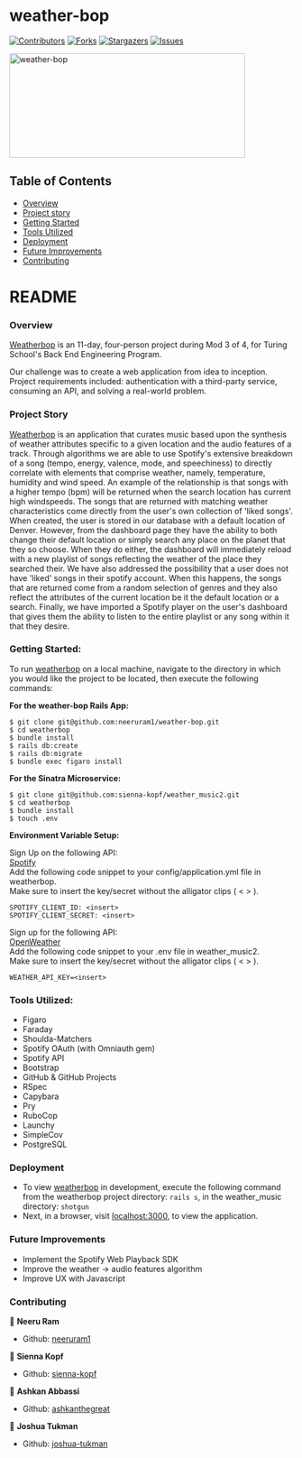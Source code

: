 # weather-bop

[![Contributors][contributors-shield]][contributors-url]
[![Forks][forks-shield]][forks-url]
[![Stargazers][stars-shield]][stars-url]
[![Issues][issues-shield]][issues-url]

<img src="https://public.boxcloud.com/api/2.0/internal_files/736697301031/versions/784486980631/representations/jpg_paged_2048x2048/content/1.jpg?access_token=1!pxtkQ1otdLMNEHaXj5cvw8kIoUEdgYwkE859aA2R7fwI-ptJHejj9SGrbxkHv-lU86UHTl-y6aHoHw1Picaig3OY_HO5OmvhJ8jQd2fn_Ikvc5Mwnpuj58EeOJBNMnOz2P58lfV134EgVJb3IpZhwvSxXbDNBxhr83In6FQ1V1rW8oh_wHe2Mzkpb-scRXygzUGe0WlIOmteAJdhm9ZakjplNqL8IqyN_hAh-i3MO4C49GSD3cH2BYk8vcCvfxIMoMrd-r90ttdQdV4ZMjiNOUlV9FaF5WJ1emnBYDsINpovvrHlpBZu0JOiBofDRirmXFEDOsXWf-t7GVeiWGB2xAG4CX4p8PNZM4YEmtHicwagWsUaw-4VsQ3mVDamlxumz1oQRuyaFcUwpo8NqntePJFMs3WEgeBkXOHb-BaGY-mbSlBB3uh46Tv5-eKH3dhSb_rTT4kyPB06-g3NuOIHd_DBN8H0GI4NJSUkC_UNMJFWFaWQZQMK7WNQ66HP4IT7itwnQvTNfXHKFSLuNy0N4NPCcsTvUqLwL8ym-CDhiGr9cIGKGjUMdcbxWTFPtv3XzBh0Rxpal-S0vIMzdJ0lL3ef6fNTFPp3YWSU5495SoBY8KtYvzArfyKzzzWHYjikbCuxwJs7DjdUU7TQX7gK_uXEReg45_eW200J40_T1dI84Nia&box_client_name=box-content-preview&box_client_version=2.52.0" alt="weather-bop" width="418px" height="185px">

## Table of Contents

- [Overview](#overview)
- [Project story](#project-story)
- [Getting Started](#getting-started)
- [Tools Utilized](#tools-utilized)
- [Deployment](#deployment)
- [Future Improvements](#future-improvements)
- [Contributing](#contributing)

# README

### Overview

[Weatherbop](https://github.com/neeruram1/weather-bop) is an 11-day, four-person project during Mod 3 of 4, for Turing School's Back End Engineering Program.

Our challenge was to create a web application from idea to inception. Project requirements included: authentication with a third-party service, consuming an API, and solving a real-world problem.

### Project Story

[Weatherbop](https://github.com/neeruram1/weather-bop) is an application that curates music based upon the synthesis of weather attributes specific to a given location and the audio features of a track. Through algorithms we are able to use Spotify's extensive breakdown of a song (tempo, energy, valence, mode, and speechiness) to directly correlate with elements that comprise weather, namely, temperature, humidity and wind speed. An example of the relationship is that songs with a higher tempo (bpm) will be returned when the search location has current high windspeeds. The songs that are returned with matching weather characteristics come directly from the user's own collection of 'liked songs'. When created, the user is stored in our database with a default location of Denver. However, from the dashboard page they have the ability to both change their default location or simply search any place on the planet that they so choose. When they do either, the dashboard will immediately reload with a new playlist of songs reflecting the weather of the place they searched their. We have also addressed the possibility that a user does not have 'liked' songs in their spotify account. When this happens, the songs that are returned come from a random selection of genres and they also reflect the attributes of the current location be it the default location or a search. Finally, we have imported a Spotify player on the user's dashboard that gives them the ability to listen to the entire playlist or any song within it that they desire. 

### Getting Started:

To run [weatherbop](https://github.com/neeruram1/weather-bop) on a local machine, navigate to the directory in which you would like the project to be located, then execute the following commands:  

**For the weather-bop Rails App:**
```
$ git clone git@github.com:neeruram1/weather-bop.git 
$ cd weatherbop
$ bundle install
$ rails db:create
$ rails db:migrate
$ bundle exec figaro install
```

**For the Sinatra Microservice:** 
```
$ git clone git@github.com:sienna-kopf/weather_music2.git
$ cd weatherbop
$ bundle install
$ touch .env 
```

**Environment Variable Setup:**

Sign Up on the following API:   
[Spotify](https://developer.spotify.com/documentation/web-api/quick-start/)   
Add the following code snippet to your config/application.yml file in weatherbop.    
Make sure to insert the key/secret without the alligator clips ( < > ).

```
SPOTIFY_CLIENT_ID: <insert>
SPOTIFY_CLIENT_SECRET: <insert>
```

Sign up for the following API:    
[OpenWeather](https://home.openweathermap.org/users/sign_up)    
Add the following code snippet to your .env file in weather_music2.      
Make sure to insert the key/secret without the alligator clips ( < > ).

```
WEATHER_API_KEY=<insert>
```

### Tools Utilized:
- Figaro
- Faraday
- Shoulda-Matchers
- Spotify OAuth (with Omniauth gem)
- Spotify API
- Bootstrap
- GitHub & GitHub Projects
- RSpec
- Capybara
- Pry
- RuboCop
- Launchy
- SimpleCov
- PostgreSQL

### Deployment
- To view [weatherbop](https://github.com/neeruram1/weather-bop) in development, execute the following command from the weatherbop project directory: `rails s`, in the weather_music directory: `shotgun`     
- Next, in a browser, visit [localhost:3000](http://localhost:3000), to view the application. 

### Future Improvements
- Implement the Spotify Web Playback SDK 
- Improve the weather -> audio features algorithm 
- Improve UX with Javascript

### Contributing
👤 **Neeru Ram**
- Github: [neeruram1](https://github.com/neeruram1)

👤 **Sienna Kopf**
- Github: [sienna-kopf](https://github.com/sienna-kopf)

👤 **Ashkan Abbassi**
- Github: [ashkanthegreat](https://github.com/ashkanthegreat) 

👤 **Joshua Tukman**
- Github: [joshua-tukman](https://github.com/joshua-tukman)




<!-- MARKDOWN LINKS & IMAGES -->

[contributors-shield]: https://img.shields.io/github/contributors/neeruram1/weather-bop.svg?style=flat-square
[contributors-url]: https://github.com/neeruram1/weather-bop/graphs/contributors
[forks-shield]: https://img.shields.io/github/forks/neeruram1/weather-bop.svg?style=flat-square
[forks-url]: https://github.com/neeruram1/weather-bop/network/members
[stars-shield]: https://img.shields.io/github/stars/neeruram1/weather-bop.svg?style=flat-square
[stars-url]: https://github.com/neeruram1/weather-bop/stargazers
[issues-shield]: https://img.shields.io/github/issues/neeruram1/weather-bop.svg?style=flat-square
[issues-url]: https://github.com/neeruram1/weather-bop/issues
